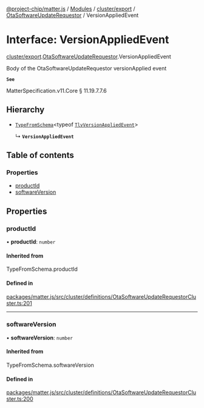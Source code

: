 [@project-chip/matter.js](../README.md) / [Modules](../modules.md) / [cluster/export](../modules/cluster_export.md) / [OtaSoftwareUpdateRequestor](../modules/cluster_export.OtaSoftwareUpdateRequestor.md) / VersionAppliedEvent

# Interface: VersionAppliedEvent

[cluster/export](../modules/cluster_export.md).[OtaSoftwareUpdateRequestor](../modules/cluster_export.OtaSoftwareUpdateRequestor.md).VersionAppliedEvent

Body of the OtaSoftwareUpdateRequestor versionApplied event

**`See`**

MatterSpecification.v11.Core § 11.19.7.7.6

## Hierarchy

- [`TypeFromSchema`](../modules/tlv_export.md#typefromschema)\<typeof [`TlvVersionAppliedEvent`](../modules/cluster_export.OtaSoftwareUpdateRequestor.md#tlvversionappliedevent)\>

  ↳ **`VersionAppliedEvent`**

## Table of contents

### Properties

- [productId](cluster_export.OtaSoftwareUpdateRequestor.VersionAppliedEvent.md#productid)
- [softwareVersion](cluster_export.OtaSoftwareUpdateRequestor.VersionAppliedEvent.md#softwareversion)

## Properties

### productId

• **productId**: `number`

#### Inherited from

TypeFromSchema.productId

#### Defined in

[packages/matter.js/src/cluster/definitions/OtaSoftwareUpdateRequestorCluster.ts:201](https://github.com/project-chip/matter.js/blob/558e12c94a201592c28c7bc0743705360b3e5ca6/packages/matter.js/src/cluster/definitions/OtaSoftwareUpdateRequestorCluster.ts#L201)

___

### softwareVersion

• **softwareVersion**: `number`

#### Inherited from

TypeFromSchema.softwareVersion

#### Defined in

[packages/matter.js/src/cluster/definitions/OtaSoftwareUpdateRequestorCluster.ts:200](https://github.com/project-chip/matter.js/blob/558e12c94a201592c28c7bc0743705360b3e5ca6/packages/matter.js/src/cluster/definitions/OtaSoftwareUpdateRequestorCluster.ts#L200)
